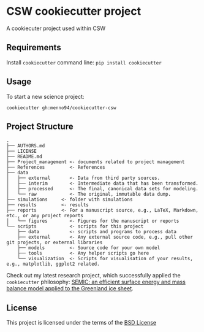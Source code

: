 CSW cookiecutter project
====================

A cookiecuter project used within CSW

Requirements
------------
Install `cookiecutter` command line: `pip install cookiecutter`    

Usage
-----
To start a new science project:

`cookiecutter gh:menno94/cookiecutter-csw`

Project Structure
-----------------

```
.
├── AUTHORS.md
├── LICENSE
├── README.md
├── Project_management <- documents related to project management
├── References         <- References
├── data
│   ├── external       <- Data from third party sources.
│   ├── interim        <- Intermediate data that has been transformed.
│   ├── processed      <- The final, canonical data sets for modeling.
│   └── raw            <- The original, immutable data dump.
├── simulations     <- folder with simulations
├── results         <- results
├── reports         <- For a manuscript source, e.g., LaTeX, Markdown, etc., or any project reports
│   └── figures        <- Figures for the manuscript or reports
└── scripts            <- scripts for this project
    ├── data           <- scripts and programs to process data
    ├── external       <- Any external source code, e.g., pull other git projects, or external libraries
    ├── models         <- Source code for your own model
    ├── tools          <- Any helper scripts go here
    └── visualization  <- Scripts for visualisation of your results, e.g., matplotlib, ggplot2 related.
```

Check out my latest research project, which successfully applied the `cookiecutter` philosophy: [SEMIC: an efficient surface energy and mass balance model applied to the Greenland ice sheet](https://gitlab.pik-potsdam.de/krapp/semic-project).

License
-------
This project is licensed under the terms of the [BSD License](/LICENSE)
